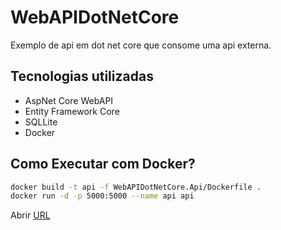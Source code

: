 # WebAPIDotNetCore

Exemplo de api em dot net core que consome uma api externa.

## Tecnologias utilizadas

* AspNet Core WebAPI
* Entity Framework Core
* SQLLite
* Docker

## Como Executar com Docker?

```bash
docker build -t api -f WebAPIDotNetCore.Api/Dockerfile .
docker run -d -p 5000:5000 --name api api
```

Abrir [URL](http://localhost:5000/swagger)
